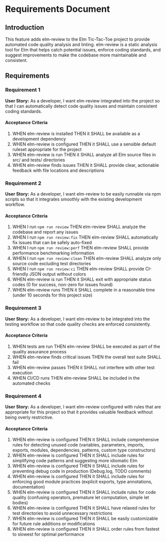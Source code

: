 # Requirements Document

## Introduction

This feature adds elm-review to the Elm Tic-Tac-Toe project to provide automated code quality analysis and linting. elm-review is a static analysis tool for Elm that helps catch potential issues, enforce coding standards, and suggest improvements to make the codebase more maintainable and consistent.

## Requirements

### Requirement 1

**User Story:** As a developer, I want elm-review integrated into the project so that I can automatically detect code quality issues and maintain consistent coding standards.

#### Acceptance Criteria

1. WHEN elm-review is installed THEN it SHALL be available as a development dependency
2. WHEN elm-review is configured THEN it SHALL use a sensible default ruleset appropriate for the project
3. WHEN elm-review is run THEN it SHALL analyze all Elm source files in src/ and tests/ directories
4. WHEN elm-review finds issues THEN it SHALL provide clear, actionable feedback with file locations and descriptions

### Requirement 2

**User Story:** As a developer, I want elm-review to be easily runnable via npm scripts so that it integrates smoothly with the existing development workflow.

#### Acceptance Criteria

1. WHEN I run `npm run review` THEN elm-review SHALL analyze the codebase and report any issues
2. WHEN I run `npm run review:fix` THEN elm-review SHALL automatically fix issues that can be safely auto-fixed
3. WHEN I run `npm run review:perf` THEN elm-review SHALL provide performance benchmarking information
4. WHEN I run `npm run review:clean` THEN elm-review SHALL analyze only source code excluding test directories
5. WHEN I run `npm run review:ci` THEN elm-review SHALL provide CI-friendly JSON output without colors
6. WHEN elm-review is run THEN it SHALL exit with appropriate status codes (0 for success, non-zero for issues found)
7. WHEN elm-review runs THEN it SHALL complete in a reasonable time (under 10 seconds for this project size)

### Requirement 3

**User Story:** As a developer, I want elm-review to be integrated into the testing workflow so that code quality checks are enforced consistently.

#### Acceptance Criteria

1. WHEN tests are run THEN elm-review SHALL be executed as part of the quality assurance process
2. WHEN elm-review finds critical issues THEN the overall test suite SHALL fail
3. WHEN elm-review passes THEN it SHALL not interfere with other test execution
4. WHEN CI/CD runs THEN elm-review SHALL be included in the automated checks

### Requirement 4

**User Story:** As a developer, I want elm-review configured with rules that are appropriate for this project so that it provides valuable feedback without being overly restrictive.

#### Acceptance Criteria

1. WHEN elm-review is configured THEN it SHALL include comprehensive rules for detecting unused code (variables, parameters, imports, exports, modules, dependencies, patterns, custom type constructors)
2. WHEN elm-review is configured THEN it SHALL include rules for simplifying code patterns and suggesting more idiomatic Elm
3. WHEN elm-review is configured THEN it SHALL include rules for preventing debug code in production (Debug.log, TODO comments)
4. WHEN elm-review is configured THEN it SHALL include rules for enforcing good module practices (explicit exports, type annotations, documentation)
5. WHEN elm-review is configured THEN it SHALL include rules for code quality (confusing operators, premature let computation, simple let bodies)
6. WHEN elm-review is configured THEN it SHALL have relaxed rules for test directories to avoid unnecessary restrictions
7. WHEN elm-review is configured THEN it SHALL be easily customizable for future rule additions or modifications
8. WHEN elm-review is configured THEN it SHALL order rules from fastest to slowest for optimal performance